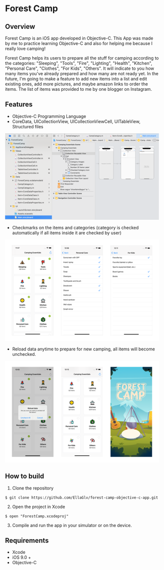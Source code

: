 # Forest Camp
## Overview

Forest Camp is an iOS app developed in Objective-C.
This App was made by me to practice learning Objective-C and also for helping me because I really love camping!

Forest Camp helps its users to prepare all the stuff for camping according to the categories: "Sleeping", "Tools", "Fire", "Lighting", "Health", "Kitchen", "Personal Care", "Clothes", "For Kids", "Others".
It will indicate to you how many items you've already prepared and how many are not ready yet. In the future, I'm going to make a feature to add new items into a list and edit existing ones, add more pictures, and maybe ​amazon links to order the items.
The list of items was provided to me by one blogger on Instagram.

## Features
* Objective-C Programming Language
* CoreData, UICollectionView, UICollectionViewCell, UITableView, Structured files

![alt text](ReadmeImages/XcodeView.png "XcodeView")

* Checkmarks on the items and categories (category is checked automatically if all items inside it are checked by user)

![alt text](ReadmeImages/Screenshots.png "Screenshots")

* Reload data anytime to prepare for new camping, all items will become unchecked.

![alt text](ReadmeImages/ReloadData.png "ReloadData")


## How to build
1. Clone the repository
```
$ git clone https://github.com/EllaGlv/forest-camp-objective-c-app.git
```
2. Open the project in Xcode
```
$ open "ForestCamp.xcodeproj"
```
3. Compile and run the app in your simulator or on the device.


## Requirements

- Xcode
- iOS 9.0 +
- Objective-C
